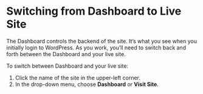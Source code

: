 # Switching from Dashboard to Live Site

The Dashboard controls the backend of the site. It’s what you see when you initially login to WordPress. As you work, you’ll need to switch back and forth between the Dashboard and your live site.

To switch between Dashboard and your live site:

1. Click the name of the site in the upper-left corner.
2. In the drop-down menu, choose **Dashboard** or **Visit Site**.
